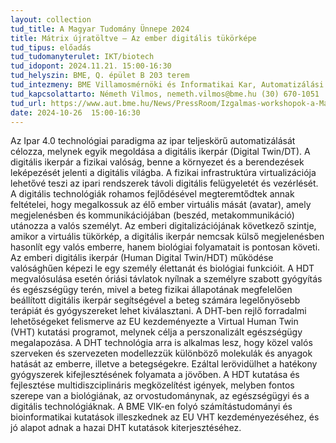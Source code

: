 ```yaml
---
layout: collection
tud_title: A Magyar Tudomány Ünnepe 2024
title: Mátrix újratöltve – Az ember digitális tükörképe
tud_tipus: előadás
tud_tudomanyterulet: IKT/biotech
tud_idopont: 2024.11.21. 15:00-16:30 
tud_helyszin: BME, Q. épület B 203 terem
tud_intezmeny: BME Villamosmérnöki és Informatikai Kar, Automatizálási és Alkalmazott Informatikai Tanszék (AUT)
tud_kapcsolattarto: Németh Vilmos, nemeth.vilmos@bme.hu (30) 670-1051
tud_url: https://www.aut.bme.hu/News/PressRoom/Izgalmas-workshopok-a-Magyar
date: 2024-10-26  15:00-16:30
---
```

Az Ipar 4.0 technológiai paradigma az ipar teljeskörű automatizálását célozza, melynek egyik megoldása a digitális ikerpár (Digital Twin/DT). A digitális ikerpár a fizikai valóság, benne a környezet és a berendezések leképezését jelenti a digitális világba. A fizikai infrastruktúra virtualizációja lehetővé teszi az ipari rendszerek távoli digitális felügyeletét és vezérlését. A digitális technológiák rohamos fejlődésével megteremtődtek annak feltételei, hogy megalkossuk az élő ember virtuális mását (avatar), amely megjelenésben és kommunikációjában (beszéd, metakommunikáció) utánozza a valós személyt. Az emberi digitalizációjának következő szintje, amikor a virtuális tükörkép, a digitális ikerpár nemcsak külső megjelenésben hasonlít egy valós emberre, hanem biológiai folyamatait is pontosan követi. Az emberi digitális ikerpár (Human Digital Twin/HDT) működése valósághűen képezi le egy személy élettanát és biológiai funkcióit. A HDT megvalósulása esetén óriási távlatok nyílnak a személyre szabott gyógyítás és egészségügy terén, mivel a beteg fizikai állapotának megfelelően beállított digitális ikerpár segítségével a beteg számára legelőnyösebb terápiát és gyógyszereket lehet kiválasztani. A DHT-ben rejlő forradalmi lehetőségeket felismerve az EU kezdeményezte a Virtual Human Twin (VHT) kutatási programot, melynek célja a perszonalizált egészségügy megalapozása. A DHT technológia arra is alkalmas lesz, hogy közel valós szerveken és szervezeten modellezzük különböző molekulák és anyagok hatását az emberre, illetve a betegségekre. Ezáltal lerövidülhet a hatékony gyógyszerek kifejlesztésének folyamata a jövőben. A HDT kutatása és fejlesztése multidiszciplináris megközelítést igények, melyben fontos szerepe van a biológiának, az orvostudománynak, az egészségügyi és a digitális technológiáknak. A BME VIK-en folyó számítástudományi és bioinformatikai kutatások illeszkednek az EU VHT kezdeményezéséhez, és jó alapot adnak a hazai DHT kutatások kiterjesztéséhez.
